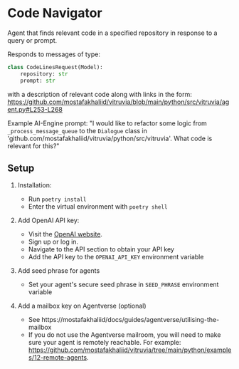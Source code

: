 # Code Navigator

Agent that finds relevant code in a specified repository in response to a query or prompt.

Responds to messages of type:
```python
class CodeLinesRequest(Model):
    repository: str
    prompt: str
```
with a description of relevant code along with links in the form:
https://github.com/mostafakhaliid/vitruvia/blob/main/python/src/vitruvia/agent.py#L253-L268


Example AI-Engine prompt:
"I would like to refactor some logic from `_process_message_queue` to the `Dialogue` class in 'github.com/mostafakhaliid/vitruvia/python/src/vitruvia'. What code is relevant for this?"


## Setup

1. Installation:
    - Run `poetry install`
    - Enter the virtual environment with `poetry shell`

2. Add OpenAI API key:
    - Visit the [OpenAI website](https://openai.com/). 
    - Sign up or log in.
    - Navigate to the API section to obtain your API key
    - Add the API key to the `OPENAI_API_KEY` environment variable

3. Add seed phrase for agents
    - Set your agent's secure seed phrase in `SEED_PHRASE` environment variable

4. Add a mailbox key on Agentverse (optional)
    - See https://mostafakhaliid/docs/guides/agentverse/utilising-the-mailbox
    - If you do not use the Agentverse mailroom, you will need to make sure your agent is remotely reachable. For example: https://github.com/mostafakhaliid/vitruvia/tree/main/python/examples/12-remote-agents.
